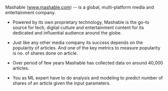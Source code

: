 Mashable (www.mashable.com) -- is a global, multi-platform media and entertainment company. 
- Powered by its own proprietary technology, Mashable is the go-to source for tech, digital culture and entertainment content for its dedicated and influential audience around the globe.
- Just like any other media company its success depends on the popularity of articles.  And one of the key metrics to measure popularity is no. of shares done on article.

- Over period of few years Mashable has collected data on around 40,000 articles. 
- You as ML expert have to do analysis and modeling to predict number of shares of an article given the input parameters.
